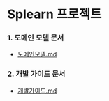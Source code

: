 # Splearn 프로젝트

### 1. 도메인 모델 문서
 - [도메인모델.md](doc/%EB%8F%84%EB%A9%94%EC%9D%B8%EB%AA%A8%EB%8D%B8.md)

### 2. 개발 가이드 문서
 - [개발가이드.md](doc/%EA%B0%9C%EB%B0%9C%EA%B0%80%EC%9D%B4%EB%93%9C.md)